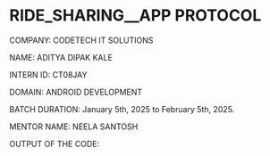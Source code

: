 # RIDE_SHARING__APP PROTOCOL

COMPANY: CODETECH IT SOLUTIONS

NAME: ADITYA DIPAK KALE

INTERN ID: CT08JAY

DOMAIN: ANDROID DEVELOPMENT

BATCH DURATION: January 5th, 2025 to February 5th, 2025.

MENTOR NAME: NEELA SANTOSH

OUTPUT OF THE CODE:
